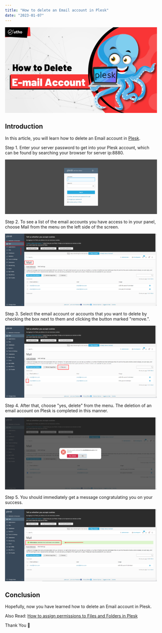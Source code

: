 ```yaml
---
title: "How to delete an Email account in Plesk"
date: "2023-01-07"
---
```


![How to delete an Email account in Plesk](images/How-to-delete-an-Email-account-in-Plesk_utho.jpg)

## Introduction

In this article, you will learn how to delete an Email account in [Plesk](https://en.wikipedia.org/wiki/Plesk).

Step 1. Enter your server password to get into your Plesk account, which can be found by searching your browser for server ip:8880.

![command output](images/image-679-1024x367.png)

Step 2. To see a list of the email accounts you have access to in your panel, choose Mail from the menu on the left side of the screen.

![delete an Email account in Plesk](images/image-745-1024x484.png)

Step 3. Select the email account or accounts that you want to delete by checking the box next to them and clicking the button marked "remove.".

![delete an Email account in Plesk](images/image-746-1024x485.png)

Step 4. After that, choose "yes, delete" from the menu. The deletion of an email account on Plesk is completed in this manner.

![output](images/image-747-1024x482.png)

Step 5. You should immediately get a message congratulating you on your success.

![delete an Email account in Plesk](images/image-748-1024x485.png)

## Conclusion

Hopefully, now you have learned how to delete an Email account in Plesk.

Also Read: [How to assign permissions to Files and Folders in Plesk](https://utho.com/docs/tutorial/how-to-assign-permissions-to-files-and-folders-in-plesk/)

Thank You 🙂

